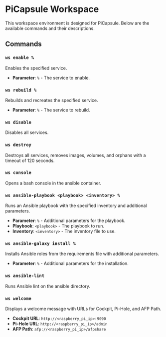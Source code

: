 # PiCapsule Workspace

This workspace environment is designed for PiCapsule. Below are the available commands and their descriptions.

## Commands

### `ws enable %`
Enables the specified service.

- **Parameter**: `%` - The service to enable.

### `ws rebuild %`
Rebuilds and recreates the specified service.

- **Parameter**: `%` - The service to rebuild.

### `ws disable`
Disables all services.

### `ws destroy`
Destroys all services, removes images, volumes, and orphans with a timeout of 120 seconds.

### `ws console`
Opens a bash console in the ansible container.

### `ws ansible-playbook <playbook> <inventory> %`
Runs an Ansible playbook with the specified inventory and additional parameters.

- **Parameter**: `%` - Additional parameters for the playbook.
- **Playbook**: `<playbook>` - The playbook to run.
- **Inventory**: `<inventory>` - The inventory file to use.

### `ws ansible-galaxy install %`
Installs Ansible roles from the requirements file with additional parameters.

- **Parameter**: `%` - Additional parameters for the installation.

### `ws ansible-lint`
Runs Ansible lint on the ansible directory.

### `ws welcome`
Displays a welcome message with URLs for Cockpit, Pi-Hole, and AFP Path.

- **Cockpit URL**: `http://<raspberry_pi_ip>:9090`
- **Pi-Hole URL**: `http://<raspberry_pi_ip>/admin`
- **AFP Path**: `afp://<raspberry_pi_ip>/afpshare`
